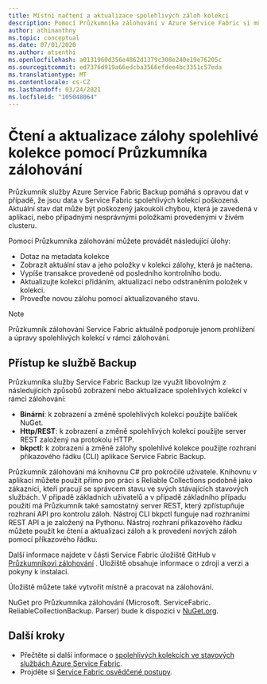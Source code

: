 ```yaml
---
title: Místní načtení a aktualizace spolehlivých záloh kolekcí
description: Pomocí Průzkumníka zálohování v Azure Service Fabric si můžete přečíst a aktualizovat zálohování místních spolehlivých kolekcí.
author: athinanthny
ms.topic: conceptual
ms.date: 07/01/2020
ms.author: atsenthi
ms.openlocfilehash: a0131960d356e4862d1379c308e240e19e76205c
ms.sourcegitcommit: ed7376d919a66edcba3566efdee4bc3351c57eda
ms.translationtype: MT
ms.contentlocale: cs-CZ
ms.lasthandoff: 03/24/2021
ms.locfileid: "105048064"
---
```

# <a name="read-and-update-a-reliable-collections-backup-by-using-backup-explorer"></a>Čtení a aktualizace zálohy spolehlivé kolekce pomocí Průzkumníka zálohování

Průzkumník služby Azure Service Fabric Backup pomáhá s opravou dat v případě, že jsou data v Service Fabric spolehlivých kolekcí poškozená. Aktuální stav dat může být poškozený jakoukoli chybou, která je zavedená v aplikaci, nebo případnými nesprávnými položkami provedenými v živém clusteru.

Pomocí Průzkumníka zálohování můžete provádět následující úlohy:
-   Dotaz na metadata kolekce
-   Zobrazit aktuální stav a jeho položky v kolekci zálohy, která je načtena.
-   Vypíše transakce provedené od posledního kontrolního bodu.
-   Aktualizujte kolekci přidáním, aktualizací nebo odstraněním položek v kolekci.
-   Proveďte novou zálohu pomocí aktualizovaného stavu.

> [!NOTE]
> Průzkumník zálohování Service Fabric aktuálně podporuje jenom prohlížení a úpravy spolehlivých kolekcí v rámci zálohování.
>

## <a name="access-the-backup"></a>Přístup ke službě Backup

Průzkumníka služby Service Fabric Backup lze využít libovolným z následujících způsobů zobrazení nebo aktualizace spolehlivých kolekcí v rámci zálohování:
-   **Binární**: k zobrazení a změně spolehlivých kolekcí použijte balíček NuGet.
-   **Http/REST**: k zobrazení a změně spolehlivých kolekcí použijte server REST založený na protokolu HTTP.
-   **bkpctl**: k zobrazení a změně zálohy spolehlivé kolekce použijte rozhraní příkazového řádku (CLI) aplikace Service Fabric Backup.

Průzkumník zálohování má knihovnu C# pro pokročilé uživatele. Knihovnu v aplikaci můžete použít přímo pro práci s Reliable Collections podobně jako zákazníci, kteří pracují se správcem stavu ve svých stávajících stavových službách. V případě základních uživatelů a v případě základního případu použití má Průzkumník také samostatný server REST, který zpřístupňuje rozhraní API pro kontrolu záloh. Nástroj CLI bkpctl funguje nad rozhraními REST API a je založený na Pythonu. Nástroj rozhraní příkazového řádku můžete použít ke čtení a aktualizaci záloh a k provedení nových záloh pomocí příkazového řádku.

Další informace najdete v části Service Fabric úložiště GitHub v [Průzkumníkovi zálohování](https://github.com/microsoft/service-fabric-backup-explorer) . Úložiště obsahuje informace o zdroji a verzi a pokyny k instalaci.

Úložiště můžete také vytvořit místně a pracovat na zálohování.
 
NuGet pro Průzkumníka zálohování (Microsoft. ServiceFabric. ReliableCollectionBackup. Parser) bude k dispozici v [NuGet.org](https://www.nuget.org/). 

## <a name="next-steps"></a>Další kroky

* Přečtěte si další informace o [spolehlivých kolekcích ve stavových službách Azure Service Fabric](service-fabric-reliable-services-reliable-collections.md).
* Projděte si [Service Fabric osvědčené postupy](./service-fabric-best-practices-security.md).